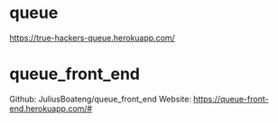 # queue

https://true-hackers-queue.herokuapp.com/

# queue_front_end
Github: JuliusBoateng/queue_front_end
Website: https://queue-front-end.herokuapp.com/#
